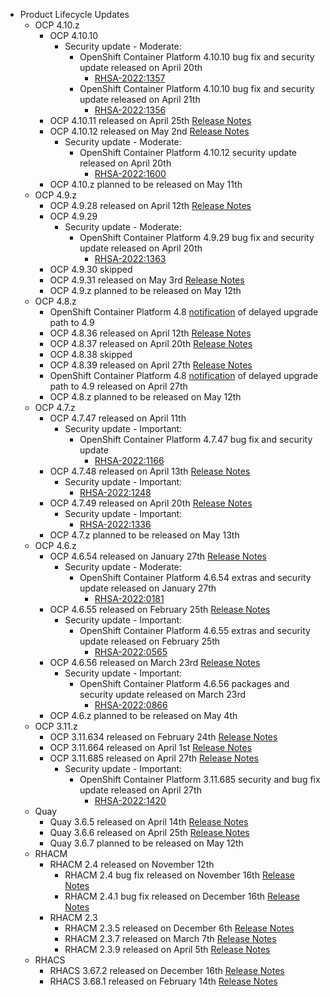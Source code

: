 - Product Lifecycle Updates
    - OCP 4.10.z
        - OCP 4.10.10
            - Security update - Moderate:
                - OpenShift Container Platform 4.10.10 bug fix and security update released on April 20th
                    - [RHSA-2022:1357](https://access.redhat.com/errata/RHSA-2022:1357)
                - OpenShift Container Platform 4.10.10 bug fix and security update released on April 21th
                    - [RHSA-2022:1356](https://access.redhat.com/errata/RHSA-2022:1356)
        - OCP 4.10.11 released on April 25th [Release Notes](https://access.redhat.com/errata/RHBA-2022:1431)
        - OCP 4.10.12 released on May 2nd [Release Notes](https://access.redhat.com/errata/RHBA-2022:1601)
            - Security update - Moderate:
                - OpenShift Container Platform 4.10.12 security update released on April 20th
                    - [RHSA-2022:1600](https://access.redhat.com/errata/RHSA-2022:1600)
        - OCP 4.10.z planned to be released on May 11th
    - OCP 4.9.z
        - OCP 4.9.28 released on April 12th [Release Notes](https://access.redhat.com/errata/RHBA-2022:1245)
        - OCP 4.9.29
            - Security update - Moderate:
                - OpenShift Container Platform 4.9.29 bug fix and security update released on April 20th
                    - [RHSA-2022:1363](https://access.redhat.com/errata/RHSA-2022:1363)
        - OCP 4.9.30 skipped
        - OCP 4.9.31 released on May 3rd [Release Notes](https://access.redhat.com/errata/RHBA-2022:1605)
        - OCP 4.9.z planned to be released on May 12th
    - OCP 4.8.z
        - OpenShift Container Platform 4.8 [notification](https://access.redhat.com/errata/RHBA-2022:1086) of delayed upgrade path to 4.9
        - OCP 4.8.36 released on April 12th [Release Notes](https://access.redhat.com/errata/RHBA-2022:1155)
        - OCP 4.8.37 released on April 20th [Release Notes](https://access.redhat.com/errata/RHBA-2022:1369)
        - OCP 4.8.38 skipped
        - OCP 4.8.39 released on April 27th [Release Notes](https://access.redhat.com/errata/RHBA-2022:1427)
        - OpenShift Container Platform 4.8 [notification](https://access.redhat.com/errata/RHBA-2022:1543) of delayed upgrade path to 4.9 released on April 27th
        - OCP 4.8.z planned to be released on May 12th
    - OCP 4.7.z
        - OCP 4.7.47 released on April 11th
            - Security update - Important:
                - OpenShift Container Platform 4.7.47 bug fix and security update
                    - [RHSA-2022:1166](https://access.redhat.com/errata/RHSA-2022:1166)
        - OCP 4.7.48 released on April 13th [Release Notes](https://access.redhat.com/errata/RHBA-2022:1249)
            - Security update - Important:
                - [RHSA-2022:1248](https://access.redhat.com/errata/RHSA-2022:1248)
        - OCP 4.7.49 released on April 20th [Release Notes](https://access.redhat.com/errata/RHBA-2022:1337)
            - Security update - Important:
                - [RHSA-2022:1336](https://access.redhat.com/errata/RHSA-2022:1336)
        - OCP 4.7.z planned to be released on May 13th
    - OCP 4.6.z
        - OCP 4.6.54 released on January 27th [Release Notes](https://access.redhat.com/errata/RHBA-2022:0180)
            - Security update - Moderate:
                - OpenShift Container Platform 4.6.54 extras and security update released on January 27th
                    - [RHSA-2022:0181](https://access.redhat.com/errata/RHSA-2022:0181)
        - OCP 4.6.55 released on February 25th [Release Notes](https://access.redhat.com/errata/RHBA-2022:0566)
            - Security update - Important:
                - OpenShift Container Platform 4.6.55 extras and security update released on February 25th
                    - [RHSA-2022:0565](https://access.redhat.com/errata/RHSA-2022:0565)
        - OCP 4.6.56 released on March 23rd [Release Notes](https://access.redhat.com/errata/RHBA-2022:0867)
            - Security update - Important:
                - OpenShift Container Platform 4.6.56 packages and security update released on March 23rd
                    - [RHSA-2022:0866](https://access.redhat.com/errata/RHSA-2022:0866)
        - OCP 4.6.z planned to be released on May 4th
    - OCP 3.11.z
        - OCP 3.11.634 released on February 24th [Release Notes](https://access.redhat.com/errata/RHBA-2022:0556)
        - OCP 3.11.664 released on April 1st [Release Notes](https://access.redhat.com/errata/RHBA-2022:1033)
        - OCP 3.11.685 released on April 27th [Release Notes](https://access.redhat.com/errata/RHBA-2022:1421)
            - Security update - Important:
                - OpenShift Container Platform 3.11.685 security and bug fix update released on April 27th
                    - [RHSA-2022:1420](https://access.redhat.com/errata/RHSA-2022:1420)
    - Quay
        - Quay 3.6.5 released on April 14th [Release Notes](https://access.redhat.com/errata/RHBA-2022:1347)
        - Quay 3.6.6 released on April 25th [Release Notes](https://access.redhat.com/errata/RHBA-2022:1511)
        - Quay 3.6.7 planned to be released on May 12th
    - RHACM
        - RHACM 2.4 released on November 12th
            - RHACM 2.4 bug fix released on November 16th [Release Notes](https://access.redhat.com/errata/RHBA-2021:4674)
            - RHACM 2.4.1 bug fix released on December 16th [Release Notes](https://access.redhat.com/errata/RHBA-2021:51984)
        - RHACM 2.3
            - RHACM 2.3.5 released on December 6th [Release Notes](https://access.redhat.com/errata/RHBA-2021:4966)
            - RHACM 2.3.7 released on March 7th [Release Notes](https://access.redhat.com/errata/RHBA-2022:0762)
            - RHACM 2.3.9 released on April 5th [Release Notes](https://access.redhat.com/errata/RHBA-2022:1238)
    - RHACS
        - RHACS 3.67.2 released on December 16th [Release Notes](https://access.redhat.com/errata/RHBA-2021:5201)
        - RHACS 3.68.1 released on February 14th [Release Notes](https://access.redhat.com/errata/RHBA-2022:0521)
  